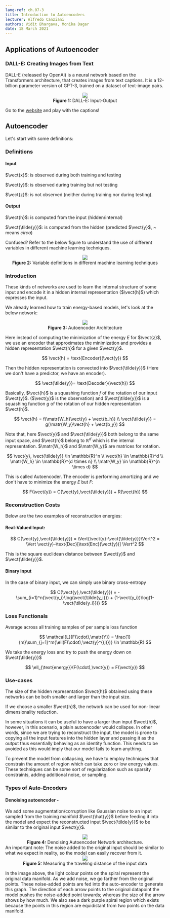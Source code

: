 ```yaml
---
lang-ref: ch.07-3
title: Introduction to Autoencoders
lecturer: Alfredo Canziani
authors: Vidit Bhargava, Monika Dagar
date: 18 March 2021
---
```

## Applications of Autoencoder


### DALL-E: Creating Images from Text

DALL-E (released by OpenAI) is a neural network based on the Transformers architecture, that creates images from text captions. It is a 12-billion parameter version of GPT-3, trained on a dataset of text-image pairs.

<center>
<img src="{{site.baseurl}}/images/week07/07-3/DALL-E.png" style="background-color:#DCDCDC;" /><br>
<b>Figure 1:</b> DALL-E: Input-Output
</center>

Go to the [website](https://openai.com/blog/dall-e/) and play with the captions! 


## Autoencoder
Let's start with some definitions:


### Definitions


#### Input

$\vect{x}$: is observed during both training and testing 

$\vect{y}$: is observed during training but not testing

$\vect{z}$: is not observed (neither during training nor during testing).


#### Output

$\vect{h}$: is computed from the input (hidden/internal)

$\vect{\tilde{y}}$: is computed from the hidden (predicted $\vect{y}$, ~ means *circa*)

Confused?
Refer to the below figure to understand the use of different variables in different machine learning techniques.

<center>
<img src="{{site.baseurl}}/images/week07/07-3/def.png" style="background-color:#DCDCDC;" /><br>
<b>Figure 2:</b> Variable definitions in different machine learning techniques
</center>


### Introduction

These kinds of networks are used to learn the internal structure of some input and encode it in a hidden internal representation ($\vect{h}$) which expresses the input.

We already learned how to train energy-based models, let's look at the below network:

<center>
<img src="{{site.baseurl}}/images/week07/07-3/Autoencoder_Arch.png" style="background-color:#DCDCDC;" /><br>
<b>Figure 3:</b> Autoencoder Architecture
</center>

Here instead of computing the minimization of the energy $E$ for $\vect{z}$, we use an encoder that approximates the minimization and provides a hidden representation $\vect{h}$ for a given $\vect{y}$.

$$
\vect{h} = \text{Encoder}(\vect{y})
$$

Then the hidden representation is convected into $\vect{\tilde{y}}$ (Here we don't have a predictor, we have an encoder).

$$
\vect{\tilde{y}}= \text{Decoder}(\vect{h})
$$

Basically, $\vect{h}$ is a squashing function $f$ of the rotation of our input $\vect{y}$. ($\vect{y}$ is the observation) and $\vect{\tilde{y}}$ is a squashing function $g$ of the rotation of our hidden representation $\vect{h}$.

$$
\vect{h} = f(\matr{W_h}\vect{y} + \vect{b_h}) \\
\vect{\tilde{y}} = g(\matr{W_y}\vect{h} + \vect{b_y})
$$

Note that, here $\vect{y}$ and $\vect{\tilde{y}}$ both belong to the same input space, and $\vect{h}$ belong to $\mathbb{R}^d$ which is the internal representation. $\matr{W_h}$ and $\matr{W_y}$ are matrices for rotation.

$$
\vect{y}, \vect{\tilde{y}} \in \mathbb{R}^n \\
\vect{h} \in \mathbb{R}^d \\
\matr{W_h} \in \mathbb{R}^{d \times n} \\
\matr{W_y} \in \mathbb{R}^{n \times d}
$$

This is called Autoencoder. The encoder is performing amortizing and we don't have to minimize the energy  $E$ but $F$:

$$
F(\vect{y}) = C(\vect{y},\vect{\tilde{y}}) + R(\vect{h})
$$


### Reconstruction Costs

Below are the two examples of reconstruction energies:


#### Real-Valued Input:

$$
C(\vect{y},\vect{\tilde{y}}) = \Vert{\vect{y}-\vect{\tilde{y}}}\Vert^2 = \Vert \vect{y}-\text{Dec}[\text{Enc}(\vect{y})] \Vert^2
$$

This is the square euclidean distance between $\vect{y}$ and $\vect{\tilde{y}}$.


#### Binary input

In the case of binary input, we can simply use binary cross-entropy

$$
C(\vect{y},\vect{\tilde{y}}) = - \sum_{i=1}^n{\vect{y_i}\log(\vect{\tilde{y_i}}) + (1-\vect{y_i})\log(1-\vect{\tilde{y_i}})}
$$


### Loss Functionals

Average across all training samples of per sample loss function

$$
\mathcal{L}(F(\cdot),\matr{Y}) = \frac{1}{m}\sum_{j=1}^m{\ell(F(\cdot),\vect{y}^{(j)})} \in \mathbb{R}
$$

We take the energy loss and try to push the energy down on $\vect{\tilde{y}}$

$$
\ell_{\text{energy}}(F(\cdot),\vect{y}) = F(\vect{y})
$$


### Use-cases

The size of the hidden representation $\vect{h}$ obtained using these networks can be both smaller and larger than the input size. 

If we choose a smaller $\vect{h}$, the network can be used for non-linear dimensionality reduction.

In some situations it can be useful to have a larger than input $\vect{h}$, however, in this scenario, a plain autoencoder would collapse. In other words, since we are trying to reconstruct the input, the model is prone to copying all the input features into the hidden layer and passing it as the output thus essentially behaving as an identity function. This needs to be avoided as this would imply that our model fails to learn anything.

To prevent the model from collapsing, we have to employ techniques that constrain the amount of region which can take zero or low energy values. These techniques can be some sort of regularization such as sparsity constraints, adding additional noise, or sampling.


### Types of Auto-Encoders


#### Denoising autoencoder - 

We add some augmentation/corruption like Gaussian noise to an input sampled from the training manifold $\vect{\hat{y}}$ before feeding it into the model and expect the reconstructed input $\vect{\tilde{y}}$ to be similar to the original input $\vect{y}$.

<center>
<img src="{{site.baseurl}}/images/week07/07-3/DenoisingAutoEncoder.png" style="background-color:#DCDCDC;" /><br>
<b>Figure 4:</b> Denoising Autoencoder Network architecture.
</center>
<!-- ![](https://i.imgur.com/WVcDLns.png) -->
An important note: The noise added to the original input should be similar to what we expect in reality, so the model can easily recover from it.

<center>
<img src="{{site.baseurl}}/images/week07/07-3/DAEOutput.png" style="background-color:#DCDCDC;" /><br>
<b>Figure 5:</b> Measuring the traveling distance of the input data
</center>

In the image above, the light colour points on the spiral represent the original data manifold. As we add noise, we go farther from the original points. These noise-added points are fed into the auto-encoder to generate this graph. 
The direction of each arrow points to the original datapoint the model pushes the noise-added point towards; whereas the size of the arrow shows by how much. 
We also see a dark purple spiral region which exists because the points in this region are equidistant from two points on the data manifold. 

